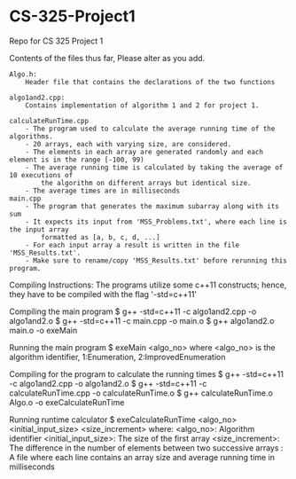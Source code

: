 # CS-325-Project1
Repo for CS 325 Project 1 

Contents of the files thus far, Please alter as you add. 

	Algo.h:		
		Header file that contains the declarations of the two functions

	algo1and2.cpp: 	
		Contains implementation of algorithm 1 and 2 for project 1. 

	calculateRunTime.cpp
		- The program used to calculate the average running time of the algorithms.
		- 20 arrays, each with varying size, are considered.
		- The elements in each array are generated randomly and each element is in the range [-100, 99)
		- The average running time is calculated by taking the average of 10 executions of 
			the algorithm on different arrays but identical size.
		- The average times are in milliseconds
	main.cpp
		- The program that generates the maximum subarray along with its sum
		- It expects its input from 'MSS_Problems.txt', where each line is the input array
			formatted as [a, b, c, d, ...]
		- For each input array a result is written in the file 'MSS_Results.txt'.
		- Make sure to rename/copy 'MSS_Results.txt' before rerunning this program.

Compiling Instructions:
	The programs utilize some c++11 constructs; hence, they have to be compiled with the flag '-std=c++11'

Compiling the main program
	$ g++ -std=c++11 -c algo1and2.cpp -o algo1and2.o
	$ g++ -std=c++11 -c main.cpp -o main.o
	$ g++ algo1and2.o main.o -o exeMain

Running the main program
	$ exeMain <algo_no>
		where <algo_no> is the algorithm identifier, 1:Enumeration, 2:ImprovedEnumeration

Compiling for the program to calculate the running times
	$ g++ -std=c++11 -c algo1and2.cpp -o algo1and2.o
	$ g++ -std=c++11 -c calculateRunTime.cpp -o calculateRunTime.o
	$ g++ calculateRunTime.o Algo.o -o exeCalculateRunTime

Running runtime calculator
	$ exeCalculateRunTime <algo_no> <initial_input_size> <size_increment> <logfile>
		where:
			<algo_no>:	Algorithm identifier
			<initial_input_size>:	The size of the first array
			<size_increment>:		The difference in the number of elements between two successive arrays
			<logfile>:	A file where each line contains an array size and average running time in milliseconds

